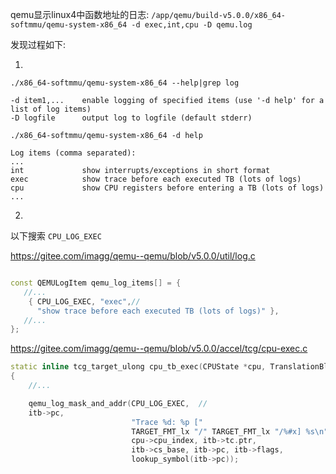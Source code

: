 qemu显示linux4中函数地址的日志:
```/app/qemu/build-v5.0.0/x86_64-softmmu/qemu-system-x86_64 -d exec,int,cpu -D qemu.log```

发现过程如下:

1.
```./x86_64-softmmu/qemu-system-x86_64 --help|grep log```
```
-d item1,...    enable logging of specified items (use '-d help' for a list of log items)
-D logfile      output log to logfile (default stderr)
```


```./x86_64-softmmu/qemu-system-x86_64 -d help```

```
Log items (comma separated):
...
int             show interrupts/exceptions in short format
exec            show trace before each executed TB (lots of logs)
cpu             show CPU registers before entering a TB (lots of logs)
...
```

2.
以下搜索 ```CPU_LOG_EXEC```

https://gitee.com/imagg/qemu--qemu/blob/v5.0.0/util/log.c

```cpp

const QEMULogItem qemu_log_items[] = {
   //...
    { CPU_LOG_EXEC, "exec",//
      "show trace before each executed TB (lots of logs)" },
   //...
};
```


https://gitee.com/imagg/qemu--qemu/blob/v5.0.0/accel/tcg/cpu-exec.c

```cpp
static inline tcg_target_ulong cpu_tb_exec(CPUState *cpu, TranslationBlock *itb)
{
    //...

    qemu_log_mask_and_addr(CPU_LOG_EXEC,  //
    itb->pc,
                           "Trace %d: %p ["
                           TARGET_FMT_lx "/" TARGET_FMT_lx "/%#x] %s\n",
                           cpu->cpu_index, itb->tc.ptr,
                           itb->cs_base, itb->pc, itb->flags,
                           lookup_symbol(itb->pc));
```
